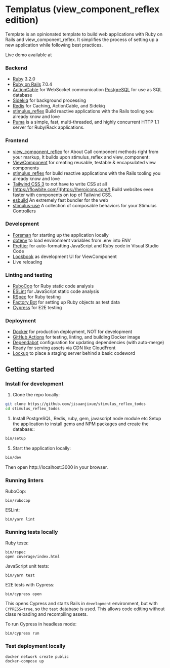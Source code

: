 <!-- [![Build Status](https://github.com/templatus/templatus_view_component_reflex/workflows/CI/badge.svg)](https://github.com/templatus/templatus_view_component_reflex/actions)
[![Cypress](https://img.shields.io/endpoint?url=https://dashboard.cypress.io/badge/simple/5d6bqs&style=flat-square&logo=cypress)](https://dashboard.cypress.io/projects/5d6bqs/runs) -->

# Templatus (view_component_reflex edition)
Template is an opinionated template to build web applications with Ruby on Rails and view_component_reflex. It simplifies the process of setting up a new application while following best practices.

Live demo available at

### Backend

- [Ruby](https://www.ruby-lang.org/de/) 3.2.0
- [Ruby on Rails](https://rubyonrails.org/) 7.0.4
- [ActionCable](https://guides.rubyonrails.org/action_cable_overview.html) for WebSocket communication
[PostgreSQL](https://www.postgresql.org/) for use as SQL database
- [Sidekiq](https://sidekiq.org/) for background processing
- [Redis](https://redis.io/) for Caching, ActionCable, and Sidekiq
- [stimulus_reflex](https://stimulusreflex.com/) Build reactive applications with the Rails tooling you already know and love
- [Puma](https://puma.io/) is a simple, fast, multi-threaded, and highly concurrent HTTP 1.1 server for Ruby/Rack applications.

### Frontend

- [view_component_reflex](https://github.com/joshleblanc/view_component_reflex) for About Call component methods right from your markup, It builds upon stimulus_reflex and view_component:
- [ViewComponent](https://viewcomponent.org/) for creating reusable, testable & encapsulated view components
- [stimulus_reflex](https://docs.stimulusreflex.com/) for build reactive applications with the Rails tooling you already know and love
- [Tailwind CSS 3](https://tailwindcss.com/) to not have to write CSS at all
- [https://flowbite.com/](https://heroicons.com/) Build websites even faster with components on top of Tailwind CSS.
- [esbuild](https://esbuild.github.io/) An extremely fast bundler for the web
- [stimulus-use](https://github.com/stimulus-use/stimulus-use) A collection of composable behaviors for your Stimulus Controllers

### Development

- [Foreman](https://github.com/ddollar/foreman) for starting up the application locally
- [dotenv](https://github.com/bkeepers/dotenv) to load environment variables from .env into ENV
- [Prettier](https://prettier.io/) for auto-formatting JavaScript and Ruby code in Visual Studio Code
- [Lookbook](https://github.com/allmarkedup/lookbook) as development UI for ViewComponent
- Live reloading

### Linting and testing

- [RuboCop](https://rubocop.org/) for Ruby static code analysis
- [ESLint](https://eslint.org/) for JavaScript static code analysis
- [RSpec](https://rspec.info/) for Ruby testing
- [Factory Bot](https://github.com/thoughtbot/factory_bot) for setting up Ruby objects as test data
- [Cypress](https://www.cypress.io/) for E2E testing

### Deployment

- [Docker](https://www.docker.com/) for production deployment, NOT for development
- [GitHub Actions](https://docs.github.com/en/actions) for testing, linting, and building Docker image
- [Dependabot](https://docs.github.com/en/code-security/supply-chain-security/keeping-your-dependencies-updated-automatically/about-dependabot-version-updates) configuration for updating dependencies (with auto-merge)
- Ready for serving assets via CDN like CloudFront
- [Lockup](https://lockup.interdiscipline.com/) to place a staging server behind a basic codeword


## Getting started

### Install for development

1. Clone the repo locally:

```bash
git clone https://github.com/jisuanjixue/stimulus_reflex_todos
cd stimulus_reflex_todos
```

1. Install PostgreSQL, Redis, ruby, gem, javascript node module etc Setup the application to install gems and NPM packages and create the database::

```bash
bin/setup
```

5. Start the application locally:

```bash
bin/dev
```

Then open http://localhost:3000 in your browser.


### Running linters

RuboCop:

```
bin/rubocop
```

ESLint:

```
bin/yarn lint
```

### Running tests locally

Ruby tests:

```
bin/rspec
open coverage/index.html
```

JavaScript unit tests:

```
bin/yarn test
```

E2E tests with Cypress:

```
bin/cypress open
```

This opens Cypress and starts Rails in `development` environment, but with `CYPRESS=true`, so the `test` database is used. This allows code editing without class reloading and recompiling assets.

To run Cypress in headless mode:

```
bin/cypress run
```

### Test deployment locally

```
docker network create public
docker-compose up
```
